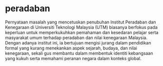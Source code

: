 # peradaban
Pernyataan masalah yang mencetuskan penubuhan Institut Peradaban dan Kenegaraan di Universiti Teknologi Malaysia (UTM) biasanya berfokus pada keperluan untuk memperkukuhkan pemahaman dan kesedaran pelajar serta masyarakat umum terhadap peradaban dan nilai kenegaraan Malaysia. Dengan adanya institut ini, ia bertujuan mengisi jurang dalam pendidikan formal yang kurang menekankan aspek sejarah, budaya, dan nilai kenegaraan, sekali gus membantu dalam membentuk identiti kebangsaan yang kukuh serta memahami peranan negara dalam konteks global.